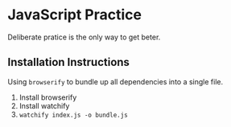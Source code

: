 # JavaScript Practice

Deliberate pratice is the only way to get beter.

## Installation Instructions

Using `browserify` to bundle up all dependencies into a single file.

1. Install browserify
1. Install watchify
1. `watchify index.js -o bundle.js`

